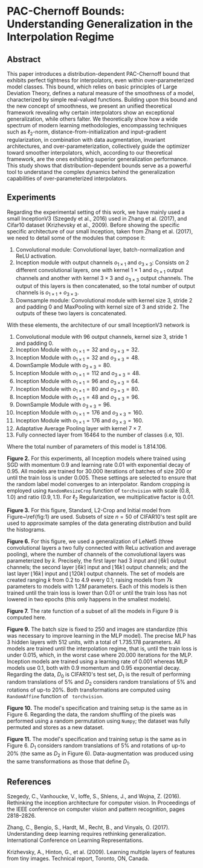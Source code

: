 
# PAC-Chernoff Bounds: Understanding Generalization in the Interpolation Regime

## Abstract

This paper introduces a distribution-dependent PAC-Chernoff bound that exhibits perfect tightness for interpolators, even within over-parameterized model classes. This bound, which relies on basic principles of Large Deviation Theory, defines a natural measure of the smoothness of a model, characterized by simple real-valued functions. Building upon this bound and the new concept of smoothness, we present an unified theoretical framework revealing why certain interpolators show an exceptional generalization, while others falter. We theoretically show how a wide spectrum of modern learning methodologies, encompassing techniques such as $\ell_2$-norm, distance-from-initialization and input-gradient regularization, in combination with data augmentation, invariant architectures, and over-parameterization, collectively guide the optimizer toward smoother interpolators, which, according to our theoretical framework, are the ones exhibiting superior generalization performance. This study shows that distribution-dependent bounds serve as a powerful tool to understand the complex dynamics behind the generalization capabilities of over-parameterized interpolators.

## Experiments

Regarding the experimental setting of this work, we have mainly used a small InceptionV3 (Szegedy et al.,
2016) used in Zhang et al. (2017), and Cifar10 dataset (Krizhevsky et al., 2009). Before
showing the specific specific architecture of our small Inception, taken from Zhang et al.
(2017), we need to detail some of the modules that compose it:

1. Convolutional module: Convolutional layer, batch-normalization and ReLU activation.
2. Inception module with output channels $o_{1\times 1}$ and $o_{3\times 3}$: Consists on 2 different convolutional layers, one with kernel $1 \times 1$ and $o_{1\times 1}$ output channels and another with kernel $3 \times 3$ and $o_{3\times 3}$ output channels. The output of this layers is then concatenated, so the total number of output channels is $o_{1\times 1} + o_{3\times 3}$.
3. Downsample module: Convolutional module with kernel size $3$, stride $2$ and padding $0$ and MaxPooling with kernel size of $3$ and stride $2$. The outputs of these two layers is concatenated.

With these elements, the architecture of our small InceptionV3 network is
1. Convolutional module with $96$ output channels, kernel size $3$, stride $1$ and padding $0$.
2. Inception Module with $o_{1 \times 1} = 32$ and $o_{3 \times 3} = 32$.
3. Inception Module with $o_{1 \times 1} = 32$ and $o_{3 \times 3} = 48$.
4. DownSample Module with $o_{3 \times 3} = 80$.
5. Inception Module with $o_{1 \times 1} = 112$ and $o_{3 \times 3} = 48$.
6. Inception Module with $o_{1 \times 1} = 96$ and $o_{3 \times 3} = 64$.
7. Inception Module with $o_{1 \times 1} = 80$ and $o_{3 \times 3} = 80$.
8. Inception Module with $o_{1 \times 1} = 48$ and $o_{3 \times 3} = 96$.
9. DownSample Module with $o_{3 \times 3} = 96$.
10. Inception Module with $o_{1 \times 1} = 176$ and $o_{3 \times 3} = 160$.
11. Inception Module with $o_{1 \times 1} = 176$ and $o_{3 \times 3} = 160$.
12. Adaptative Average Pooling layer with kernel $7 \times 7$.
13. Fully connected layer from $16464$ to the number of classes (i.e, $10$).
        
Where the total number of parameters of this model is $1.814.106$.    
    
**Figure 2.** For this experiments, all Inception models where trained using SGD with momentum $0.9$ and learning rate $0.01$ with exponential decay of $0.95$. All models are trained for $30.000$ iterations of batches of size $200$ or until the train loss is under $0.005$. These settings are selected to ensure that the random label model converges to an interpolator. Random cropping is employed using `RandomResizeCrop` function of `torchvision` with scale $(0.8, 1.0)$ and ratio $(0.9, 1.1)$. For $\ell_2$ Regularization, we multiplicative factor is $0.01$.
    
**Figure 3.** For this figure, Standard, L2-Crop and Initial model from Figure~\ref{fig:1} are used. Subsets of size $n=50$ of CIFAR10's test split are used to approximate samples of the data generating distribution and build the histograms.

**Figure 6.** For this figure, we used a generalization of LeNet5 (three convolutional layers a two fully connected with ReLu activation and average pooling), where the number of channels of the convolutional layers was parameterized by $k$. Precisely, the first layer had $3$ input and $\lfloor 6k \rceil$ output channels; the second layer $\lfloor 6k \rceil$ input and $\lfloor 16k \rceil$ output channels; and the last layer $\lfloor 16k \rceil$ input and $\lfloor 120k \rceil$ output channels. The set of models are created ranging $k$ from $0.2$ to $4.9$ every $0.1$; raising models from $7k$ parameters to models with $1.2M$ parameters. Each of this models is then trained until the train loss is lower than $0.01$ or until the train loss has not lowered in two epochs (this only happens in the smallest models).
    
**Figure 7.** The rate function of a subset of all the models in Figure 9 is computed here.
    
**Figure 9.** The batch size is fixed to $250$ and images are standardize (this was necessary to improve learning in the MLP model). The precise MLP has 3 hidden layers with $512$ units, with a total of $1.735.178$ parameters. All models are trained until the interpolation regime, that is, until the train loss is under $0.015$, which, in the worst case where $20.000$ iterations for the MLP. Inception models are trained using a learning rate of $0.001$ whereas MLP models use $0.1$, both with $0.9$ momentum and $0.95$ exponential decay. Regarding the data, $D_0$ is CIFAR10's test set, $D_1$ is the result of performing random translations of $5\%$ and $D_2$ considers random translations of $5\%$ and rotations of up-to $20\%$. Both transformations are computed using `RandomAffine` function of `
torchvision`.
    
**Figure 10.** The model's specification and training setup is the same as in Figure 6. Regarding the data, the random shuffling of the pixels was performed using a random permutation using `Numpy`; the dataset was fully permuted and stores as a new dataset.
    
**Figure 11.** The model's specification and training setup is the same as in Figure 6. $D_1$ considers random translations of $5\%$ and rotations of up-to $20\%$ (the same as $D_2$ in Figure 6). Data-augmentation was produced using the same transformations as those that define $D_1$.


## References

Szegedy, C., Vanhoucke, V., Ioffe, S., Shlens, J., and Wojna, Z. (2016). Rethinking the inception architecture for computer vision. In Proceedings of the IEEE conference on computer vision and pattern recognition, pages 2818–2826.

Zhang, C., Bengio, S., Hardt, M., Recht, B., and Vinyals, O. (2017). Understanding deep learning requires rethinking generalization. International Conference on Learning Representations.

Krizhevsky, A., Hinton, G., et al. (2009). Learning multiple layers of features from tiny images. Technical report, Toronto, ON, Canada.
